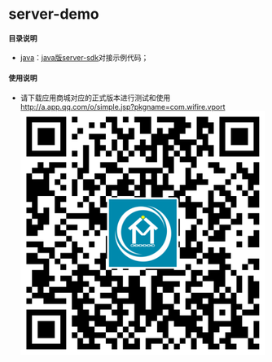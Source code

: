 # server-demo

#### 目录说明

- [java](/java)：[java版server-sdk](https://github.com/imiapp/imi-sdk/tree/master/Server-SDK/Java/Server)对接示例代码；

#### 使用说明

- 请下载应用商城对应的正式版本进行测试和使用
  http://a.app.qq.com/o/simple.jsp?pkgname=com.wifire.vport  
  <img src="https://github.com/imiapp/imi/blob/master/download_QR.png" width="660" />
